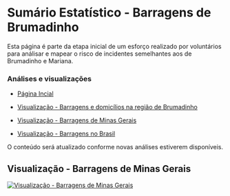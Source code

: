 # Sumário Estatístico  - Barragens de Brumadinho #

Esta página é parte da etapa inicial de um esforço realizado por voluntários para análisar e mapear o risco de incidentes semelhantes aos de Brumadinho e Mariana.

### Análises e visualizações ###

* [ Página Incial ]( https://luizbweb.github.io/ )

* [ Visualização - Barragens e domicílios na região de Brumadinho ]( https://luizbweb.github.io/docs/barragens_brumadinho )

* [ Visualização - Barragens de Minas Gerais ]( https://luizbweb.github.io/docs/barragens_mgl )

* [ Visualização - Barragens no Brasil ]( https://luizbweb.github.io/docs/barragens_brasil )

O conteúdo será atualizado conforme novas análises estiverem disponíveis.

## Visualização - Barragens de Minas Gerais ##

[![Visualização - Barragens de Minas Gerais](https://raw.githubusercontent.com/edumagol/Analise-Mapemaneto-Risco-Barragems-Brasil/master/Dataviz/Barragens_MG_Regiao_Rompimento_Macro_2.png)](https://raw.githubusercontent.com/edumagol/Analise-Mapemaneto-Risco-Barragems-Brasil/master/Dataviz/Barragens_MG_Regiao_Rompimento_Macro_2.png)

